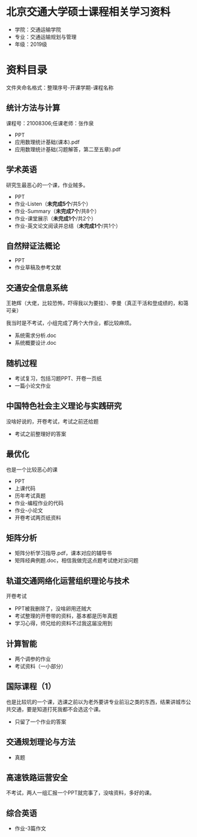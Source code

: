 # 北京交通大学硕士课程相关学习资料
* 学院：交通运输学院
* 专业：交通运输规划与管理
* 年级：2019级

# 资料目录
文件夹命名格式：整理序号-开课学期-课程名称

## 统计方法与计算
课程号：21008306;任课老师：张作泉
* PPT
* 应用数理统计基础(课本).pdf
* 应用数理统计基础(习题解答，第二至五章).pdf

## 学术英语
研究生最恶心的一个课，作业贼多。
* PPT
* 作业-Listen（**未完成5个**/共5个）
* 作业-Summary（**未完成7个**/共8个）
* 作业-课堂展示（**未完成1个**/共2个）
* 作业-英文论文阅读并总结（**未完成1个**/共1个）

## 自然辩证法概论
* PPT
* 作业草稿及参考文献

## 交通安全信息系统
王艳辉（大佬，比较恐怖，吓得我以为要挂）、李曼（真正干活和登成绩的，和蔼可亲）

我当时是不考试，小组完成了两个大作业，都比较麻烦。
* 系统需求分析.doc
* 系统概要设计.doc

## 随机过程
* 考试复习，包括习题PPT、开卷一页纸
* 一篇小论文作业

## 中国特色社会主义理论与实践研究
没啥好说的，开卷考试，考试之前还给题
* 考试之前整理好的答案

## 最优化
也是一个比较恶心的课
* PPT
* 上课代码
* 历年考试真题
* 作业-编程作业的代码
* 作业-小论文
* 开卷考试两页纸资料

## 矩阵分析
* 矩阵分析学习指导.pdf，课本对应的辅导书
* 矩阵经典例题.doc，相信我做完这点题考试绝对没问题

## 轨道交通网络化运营组织理论与技术
开卷考试
* PPT被我删除了，没啥卵用还贼大
* 考试整理的开卷带的资料，基本都是历年真题
* 学习心得，师兄给的资料不过我这届没用到

## 计算智能
* 两个调参的作业
* 考试资料（一小部分）

## 国际课程（1）
也是比较坑的一个课，选课之前以为老外要讲专业前沿之类的东西，结果讲城市公共交通，要是知道打死我都不会选这个课。
* 只留了一个作业的答案

## 交通规划理论与方法
* 真题

## 高速铁路运营安全
不考试，两人一组汇报一个PPT就完事了，没啥资料，多好的课。

## 综合英语
* 作业-3篇作文